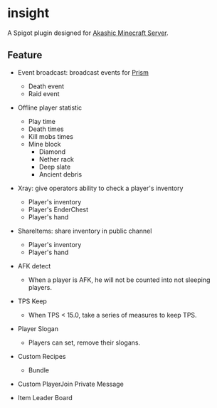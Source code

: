 # insight

A Spigot plugin designed for [Akashic Minecraft Server](https://mc.akashic.cc).

## Feature

+ Event broadcast: broadcast events for [Prism](https://github.com/Mythologyli/Prism)
    + Death event
    + Raid event

+ Offline player statistic
    + Play time
    + Death times
    + Kill mobs times
    + Mine block
        + Diamond
        + Nether rack
        + Deep slate
        + Ancient debris

+ Xray: give operators ability to check a player's inventory
    + Player's inventory
    + Player's EnderChest
    + Player's hand

+ ShareItems: share inventory in public channel
    + Player's inventory
    + Player's hand

+ AFK detect
    + When a player is AFK, he will not be counted into not sleeping players.

+ TPS Keep
    + When TPS < 15.0, take a series of measures to keep TPS.

+ Player Slogan
    + Players can set, remove their slogans.

+ Custom Recipes
    + Bundle

+ Custom PlayerJoin Private Message

+ Item Leader Board